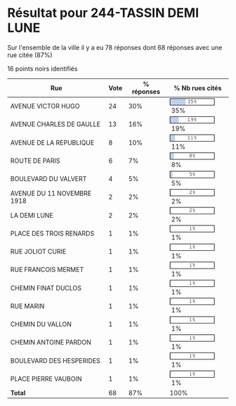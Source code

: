 # Résultat pour 244-TASSIN DEMI LUNE

Sur l'ensemble de la ville il y a eu 78 réponses dont 68 réponses avec une rue citée (87%)

16 points noirs identifiés

| Rue | Vote | % réponses | % Nb rues cités|
|-----|------|------------|----------------|
| AVENUE VICTOR HUGO | 24 | 30% | <img src="../../img/bar_35.gif" />&nbsp;35%|
| AVENUE CHARLES DE GAULLE | 13 | 16% | <img src="../../img/bar_19.gif" />&nbsp;19%|
| AVENUE DE LA REPUBLIQUE | 8 | 10% | <img src="../../img/bar_11.gif" />&nbsp;11%|
| ROUTE DE PARIS | 6 | 7% | <img src="../../img/bar_8.gif" />&nbsp;8%|
| BOULEVARD DU VALVERT | 4 | 5% | <img src="../../img/bar_5.gif" />&nbsp;5%|
| AVENUE DU 11 NOVEMBRE 1918 | 2 | 2% | <img src="../../img/bar_2.gif" />&nbsp;2%|
| LA DEMI LUNE | 2 | 2% | <img src="../../img/bar_2.gif" />&nbsp;2%|
| PLACE DES TROIS RENARDS | 1 | 1% | <img src="../../img/bar_1.gif" />&nbsp;1%|
| RUE JOLIOT CURIE | 1 | 1% | <img src="../../img/bar_1.gif" />&nbsp;1%|
| RUE FRANCOIS MERMET | 1 | 1% | <img src="../../img/bar_1.gif" />&nbsp;1%|
| CHEMIN FINAT DUCLOS | 1 | 1% | <img src="../../img/bar_1.gif" />&nbsp;1%|
| RUE MARIN | 1 | 1% | <img src="../../img/bar_1.gif" />&nbsp;1%|
| CHEMIN DU VALLON | 1 | 1% | <img src="../../img/bar_1.gif" />&nbsp;1%|
| CHEMIN ANTOINE PARDON | 1 | 1% | <img src="../../img/bar_1.gif" />&nbsp;1%|
| BOULEVARD DES HESPERIDES | 1 | 1% | <img src="../../img/bar_1.gif" />&nbsp;1%|
| PLACE PIERRE VAUBOIN | 1 | 1% | <img src="../../img/bar_1.gif" />&nbsp;1%|
| **Total** | 68 | 87% | 100%|
